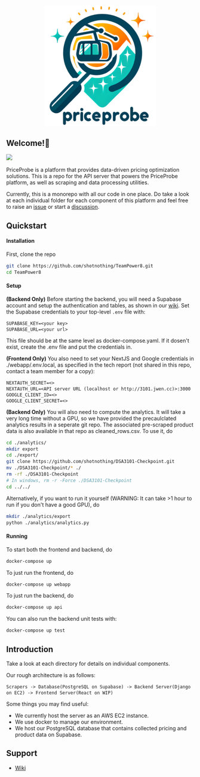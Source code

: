 <p align="center"><img src="logo.png" alt="PriceProbe" width="300" style="text-align:center"/></p>

## Welcome!👋

![](https://github.com/shotnothing/TeamPower8/actions/workflows/django.yml//badge.svg)

PriceProbe is a platform that provides data-driven pricing optimization solutions. 
This is a repo for the API server that powers the PriceProbe platform, as well as scraping and data processing utilities.

Currently, this is a monorepo with all our code in one place. Do take a look at each individual folder for each component of this platform and feel free to raise an [issue](https://github.com/shotnothing/TeamPower8/issues) or start a [discussion](https://github.com/shotnothing/TeamPower8/discussions).

## Quickstart
#### Installation
First, clone the repo

```bash
git clone https://github.com/shotnothing/TeamPower8.git
cd TeamPower8
```

#### Setup 
**(Backend Only)** Before starting the backend, you will need a Supabase account and setup the authentication and tables, as shown in our [wiki](https://github.com/shotnothing/TeamPower8/wiki).
Set the Supabase credentials to your top-level `.env` file with:
```
SUPABASE_KEY=<your key>
SUPABASE_URL=<your url>
```
This file should be at the same level as docker-compose.yaml. If it dosen't exist, create the .env file and put the credentials in.

**(Frontend Only)** You also need to set your NextJS and Google credentials in ./webapp/.env.local, as specified in the tech report (not shared in this repo, contact a team member for a copy):
```
NEXTAUTH_SECRET=<>
NEXTAUTH_URL=<API server URL (localhost or http://3101.jwen.cc)>:3000
GOOGLE_CLIENT_ID=<>
GOOGLE_CLIENT_SECRET=<>
```

**(Backend Only)** You will also need to compute the analytics. It will take a very long time without a GPU, so we have provided the precaulclated analytics results in a seperate git repo. The associated pre-scraped product data is also available in that repo as cleaned_rows.csv. To use it, do
```bash
cd ./analytics/
mkdir export
cd ./export/
git clone https://github.com/shotnothing/DSA3101-Checkpoint.git
mv ./DSA3101-Checkpoint/* ./ 
rm -rf ./DSA3101-Checkpoint
# In windows, rm -r -Force ./DSA3101-Checkpoint
cd ../../
```

Alternatively, if you want to run it yourself (WARNING: It can take >1 hour to run if you don't have a good GPU), do 
```bash
mkdir ./analytics/export
python ./analytics/analytics.py
```

#### Running
To start both the frontend and backend, do
```bash
docker-compose up
```

To just run the frontend, do
```bash
docker-compose up webapp
```

To just run the backend, do
```bash
docker-compose up api
```

You can also run the backend unit tests with:
```bash
docker-compose up test
```

## Introduction

Take a look at each directory for details on individual components.

Our rough architecture is as follows:

```
Scrapers -> Database(PostgreSQL on Supabase) -> Backend Server(Django on EC2) -> Frontend Server(React on WIP)
```

Some things you may find useful:
- We currently host the server as an AWS EC2 instance.
- We use docker to manage our environment.
- We host our PostgreSQL database that contains collected pricing and product data on Supabase.

## Support

- [Wiki](https://github.com/shotnothing/TeamPower8/wiki)

